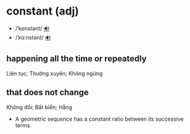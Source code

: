 # constant (adj)

- /ˈkɒnstənt/ [🔊](https://www.oxfordlearnersdictionaries.com/media/english/uk_pron/x/xco/xcons/xconstant__gb_2.mp3)
- /ˈkɑːnstənt/ [🔊](https://www.oxfordlearnersdictionaries.com/media/english/us_pron/x/xco/xcons/xconstant__us_1.mp3)

## happening all the time or repeatedly

Liên tục; Thường xuyên; Không ngừng

## that does not change 

Không đổi; Bất biến; Hằng

- A geometric sequence has a constant ratio between its successive terms.